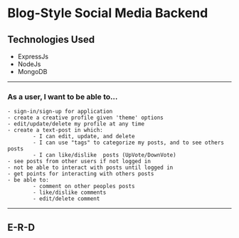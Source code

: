 # Blog-Style Social Media Backend

## Technologies Used
- ExpressJs
- NodeJs
- MongoDB
 <hr>

 ### As a user, I want to be able to...
    - sign-in/sign-up for application
    - create a creative profile given 'theme' options
    - edit/update/delete my profile at any time
    - create a text-post in which:
            - I can edit, update, and delete 
            - I can use "tags" to categorize my posts, and to see others posts
            - I can like/dislike  posts (UpVote/DownVote)
    - see posts from other users if not logged in
    - not be able to interact with posts until logged in 
    - get points for interacting with others posts
    - be able to:
            - comment on other peoples posts
            - like/dislike comments
            - edit/delete comment
<hr>

## E-R-D